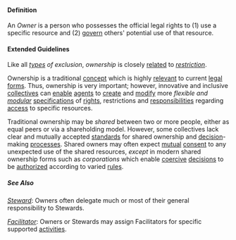 #### Definition

An *Owner* is a person who possesses the official legal rights to (1) use a specific resource and (2) [govern](https://github.com/gcassel/Modular-Organization-Terminology/blob/master/terms/govern.md) others' potential use of that resource.  

#### Extended Guidelines 

Like all *[types](https://github.com/gcassel/Modular-Organization-Terminology/blob/master/terms/type.md) of exclusion*, *ownership* is closely [related](https://github.com/gcassel/Modular-Organization-Terminology/blob/master/terms/relate.md) to *[restriction](https://github.com/gcassel/Modular-Organization-Terminology/blob/master/terms/restrict.md)*.

Ownership is a traditional [concept](https://github.com/gcassel/Modular-Organization-Terminology/blob/master/terms/concept.md) which is highly [relevant](https://github.com/gcassel/Modular-Organization-Terminology/blob/master/terms/relevance.md) to current [legal](https://github.com/gcassel/Modular-Organization-Terminology/blob/master/terms/law.md) [forms](https://github.com/gcassel/Modular-Organization-Terminology/blob/master/terms/form.md).  Thus, ownership is very important; however, innovative and inclusive [collectives](https://github.com/gcassel/Modular-Organization-Terminology/blob/master/terms/collective.md) can [enable](https://github.com/gcassel/Modular-Organization-Terminology/tree/master/terms/enable.md) [agents](https://github.com/gcassel/Modular-Organization-Terminology/blob/master/terms/agent.md) to [create](https://github.com/gcassel/Modular-Organization-Terminology/blob/master/terms/create.md) and [modify](https://github.com/gcassel/Modular-Organization-Terminology/blob/master/terms/modify.md) more *flexible and [modular](https://github.com/gcassel/Modular-Organization-Terminology/blob/master/terms/module.md)* [specifications](https://github.com/gcassel/Modular-Organization-Terminology/blob/master/terms/specification.md) of [rights](https://github.com/gcassel/Modular-Organization-Terminology/blob/master/terms/right.md), restrictions and [responsibilities](https://github.com/gcassel/Modular-Organization-Terminology/blob/master/terms/responsibility.md) regarding [access](https://github.com/gcassel/Modular-Organization-Terminology/blob/master/terms/access.md) to specific resources.

Traditional ownership may be *shared* between two or more people, either as equal peers or via a shareholding model.  However, some collectives lack clear and mutually accepted [standards](https://github.com/gcassel/Modular-Organization-Terminology/tree/master/terms/standard.md) for shared ownership and [decision](https://github.com/gcassel/Modular-Organization-Terminology/tree/master/terms/decide.md)-making [processes](https://github.com/gcassel/Modular-Organization-Terminology/tree/master/terms/process.md).  Shared owners may often expect [mutual](https://github.com/gcassel/Modular-Organization-Terminology/tree/master/terms/mutual.md) [consent](https://github.com/gcassel/Modular-Organization-Terminology/tree/master/terms/consent.md) to any unexpected use of the shared resources, *except* in modern shared ownership forms such as *corporations* which enable [coercive](https://github.com/gcassel/Modular-Organization-Terminology/tree/master/terms/coerce.md) [decisions](https://github.com/gcassel/Modular-Organization-Terminology/tree/master/terms/decide.md) to be [authorized](https://github.com/gcassel/Modular-Organization-Terminology/tree/master/terms/authorize.md) according to varied [rules](https://github.com/gcassel/Modular-Organization-Terminology/tree/master/terms/rule.md).

##### See Also

*[Steward](https://github.com/gcassel/Modular-Organizing-Terminology/blob/master/terms/steward.md)*: Owners often delegate much or most of their general responsibility to Stewards.

*[Facilitator](https://github.com/gcassel/Modular-Organizing-Terminology/blob/JOBranch/terms/facilitator.md)*: Owners or Stewards may assign Facilitators for specific supported [activities](https://github.com/gcassel/Modular-Organizing-Terminology/blob/JOBranch/terms/activity.md).
